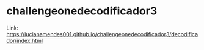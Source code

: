 # challengeonedecodificador3

Link: https://lucianamendes001.github.io/challengeonedecodificador3/decodificador/index.html
